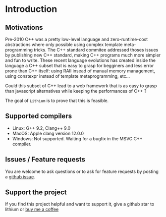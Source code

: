 # Introduction

## Motivations

Pre-2010 C++ was a pretty low-level language and zero-runtime-cost abstractions where only possible
using complex template meta-programming tricks. The C++ standard commitee addressed thoses issues by
publishing new C++ standard, making C++ programs much more simpler and fun to write.
These recent language evolutions has created inside the language a C++ subset that is easy to grasp 
for begginers and less error prone than C++ itself: using RAII insead of manual memory management, using
constexpr instead of template metaprogramming, etc... 


Could this subset of C++ lead to a web framework that is as easy to grasp than
javascript alternatives while keeping the performances of C++ ?


The goal of `Lithium` is to prove that this is feasible.

## Supported compilers
  - Linux: G++ 9.2, Clang++ 9.0
  - MacOS: Apple clang version 12.0.0 
  - Windows: Not supported. Waiting for a bugfix in the MSVC C++ compiler.


## Issues / Feature requests

You are welcome to ask questions or to ask for feature requests by posting a [github issue](https://github.com/matt-42/lithium/issues).

## Support the project

If you find this project helpful and want to support it, give a github star to lithium or [buy me a coffee](https://github.com/sponsors/matt-42)
